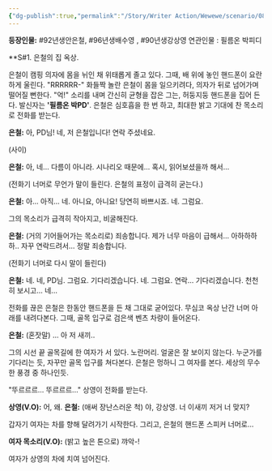 ```yaml
---
{"dg-publish":true,"permalink":"/Story/Writer Action/Wewewe/scenario/08. 사건의 목격자가 되었습니다/"}
---
```


**등장인물:** #92년생안은철, #96년생배수영 , #90년생강상영
연관인물 : 필름온 박피디


**S#1. 은철의 집 옥상.

은철이 캠핑 의자에 몸을 뉘인 채 위태롭게 졸고 있다.
그때, 배 위에 놓인 핸드폰이 요란하게 울린다. "RRRRRR-"
화들짝 놀란 은철이 몸을 일으키려다, 의자가 뒤로 넘어가며 떨어질 뻔한다. "억!" 소리를 내며 간신히 균형을 잡은 그는, 허둥지둥 핸드폰을 집어 든다. 발신자는 **'필름온 박PD'**.
은철은 심호흡을 한 번 하고, 최대한 밝고 기대에 찬 목소리로 전화를 받는다.

**은철:** 아, PD님! 네, 저 은철입니다! 연락 주셨네요.

(사이)

**은철:** 아, 네... 다름이 아니라. 시나리오 때문에... 혹시, 읽어보셨을까 해서...

(전화기 너머로 무언가 말이 들린다. 은철의 표정이 급격히 굳는다.)

**은철:** 아... 아직... 네. 아니요, 아니요! 당연히 바쁘시죠. 네. 그럼요.

그의 목소리가 급격히 작아지고, 비굴해진다.

**은철:** (거의 기어들어가는 목소리로) 죄송합니다. 제가 너무 마음이 급해서... 아하하하하.. 자꾸 연락드려서... 정말 죄송합니다.

(전화기 너머로 다시 말이 들린다)

**은철:** 네. 네, PD님. 그럼요. 기다리겠습니다. 네. 그럼요. 연락... 기다리겠습니다. 천천히 보시고... 네...

전화를 끊은 은철은 한동안 핸드폰을 든 채 그대로 굳어있다. 
무심코 옥상 난간 너머 아래를 내려다본다.
그때, 골목 입구로 검은색 벤츠 차량이 들어온다. 

**은철:** (혼잣말) ... 아 저 새끼..

그의 시선 끝 골목길에  한 여자가 서 있다. 노란머리. 얼굴은 잘 보이지 않는다. 누군가를 기다리는 듯, 자꾸만 골목 입구를 쳐다본다. 
은철은 멍하니 그 여자를 본다. 세상의 무수한 풍경 중 하나인듯.

"뚜르르르... 뚜르르르..."
상영이 전화를 받는다.

**상영(V.O):** 어, 왜.
**은철:** (애써 장난스러운 척) 야, 강상영. 너 이새끼 저거 너 맞지? 

갑자기 여자는 차를 향해 달려가기 시작한다. 
그리고, 은철의 핸드폰 스피커 너머로...

**여자 목소리(V.O):** (밝고 높은 톤으로) 꺄악-!

여자가 상영의 차에 치여 넘어진다.